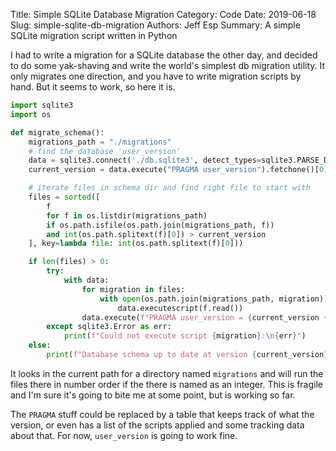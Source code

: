 Title: Simple SQLite Database Migration
Category: Code
Date: 2019-06-18
Slug: simple-sqlite-db-migration
Authors: Jeff Esp
Summary: A simple SQLite migration script written in Python

I had to write a migration for a SQLite database the other day, and decided
to do some yak-shaving and write the world's simplest db migration utility.
It only migrates one direction, and you have to write migration scripts by
hand. But it seems to work, so here it is.

```python
import sqlite3
import os

def migrate_schema():
    migrations_path = "./migrations"
    # find the database 'user_version'
    data = sqlite3.connect('./db.sqlite3', detect_types=sqlite3.PARSE_DECLTYPES)
    current_version = data.execute("PRAGMA user_version").fetchone()[0]

    # iterate files in schema dir and find right file to start with
    files = sorted([
        f
        for f in os.listdir(migrations_path)
        if os.path.isfile(os.path.join(migrations_path, f))
        and int(os.path.splitext(f)[0]) > current_version
    ], key=lambda file: int(os.path.splitext(f)[0]))

    if len(files) > 0:
        try:
            with data:
                for migration in files:
                    with open(os.path.join(migrations_path, migration)) as f:
                        data.executescript(f.read())
                data.execute(f"PRAGMA user_version = {current_version + 1}").fetchone()
        except sqlite3.Error as err:
            print(f"Could not execute script {migration}:\n{err}")
    else:
        print(f"Database schema up to date at version {current_version}")

```

It looks in the current path for a directory named `migrations` and will run
the files there in number order if the there is named as an integer. This is 
fragile and I'm sure it's going to bite me at some point, but is working so
far. 

The `PRAGMA` stuff could be replaced by a table that keeps track of what the
version, or even has a list of the scripts applied and some tracking data 
about that. For now, `user_version` is going to work fine.
